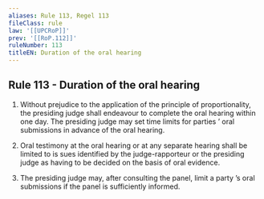```yaml
---
aliases: Rule 113, Regel 113
fileClass: rule
law: '[[UPCRoP]]'
prev: '[[RoP.112]]'
ruleNumber: 113
titleEN: Duration of the oral hearing
---
```


## Rule 113 - Duration of the oral hearing

1. Without prejudice to the application of the principle of proportionality, the presiding judge shall endeavour to complete the oral hearing within one day. The presiding judge may set time limits for parties ’ oral submissions in advance of the oral hearing.  

2. Oral testimony at the oral hearing or at any separate hearing shall be limited to is sues identified by the judge-rapporteur or the presiding judge as having to be decided on the basis of oral evidence.  

3. The presiding judge may, after consulting the panel, limit a party ’s oral submissions if the panel is sufficiently informed.